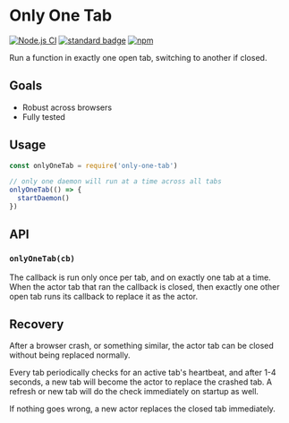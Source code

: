 # Only One Tab

[![Node.js CI](https://github.com/KayleePop/only-one-tab/workflows/Node.js%20CI/badge.svg)](https://github.com/KayleePop/only-one-tab/actions)
[![standard badge](https://img.shields.io/badge/code_style-standard-brightgreen.svg)](https://standardjs.com) 
[![npm](https://img.shields.io/npm/v/only-one-tab.svg)](https://www.npmjs.com/package/only-one-tab)

Run a function in exactly one open tab, switching to another if closed.

## Goals

- Robust across browsers
- Fully tested

## Usage

```javascript
const onlyOneTab = require('only-one-tab')

// only one daemon will run at a time across all tabs
onlyOneTab(() => {
  startDaemon()
})
```

## API

### `onlyOneTab(cb)`

The callback is run only once per tab, and on exactly one tab at a time. When the actor tab that ran the callback is closed, then exactly one other open tab runs its callback to replace it as the actor.

## Recovery

After a browser crash, or something similar, the actor tab can be closed without being replaced normally.

Every tab periodically checks for an active tab's heartbeat, and after 1-4 seconds, a new tab will become the actor to replace the crashed tab. A refresh or new tab will do the check immediately on startup as well.

If nothing goes wrong, a new actor replaces the closed tab immediately.
